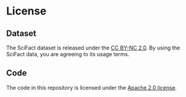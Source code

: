 # License

## Dataset

The SciFact dataset is released under the [CC BY-NC 2.0](https://creativecommons.org/licenses/by-nc/2.0/). By using the SciFact data, you are agreeing to its usage terms.

## Code

The code in this repository is licensed under the [Apache 2.0 license](https://www.apache.org/licenses/LICENSE-2.0).
